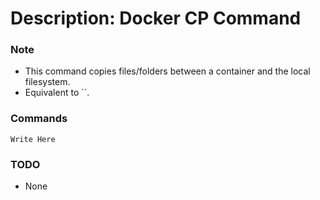 # Description: Docker CP Command

### Note
* This command copies files/folders between a container and the local filesystem.
* Equivalent to ``.

### Commands
```
Write Here
```

### TODO
* None
